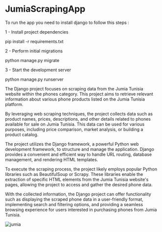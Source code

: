 # JumiaScrapingApp

To run the app you need to install django to follow this steps : 

1 - Install project dependencies 


pip install -r requirements.txt
  
2 - Perform initial migrations


python manage.py migrate
  
3 - Start the development server


python manage.py runserver
  

The Django project focuses on scraping data from the Jumia Tunisia website within the phones category. This project aims to retrieve relevant information about various phone products listed on the Jumia Tunisia platform.


By leveraging web scraping techniques, the project collects data such as product names, prices, descriptions, and other details related to phones available for sale on Jumia Tunisia. This data can be used for various purposes, including price comparison, market analysis, or building a product catalog.

The project utilizes the Django framework, a powerful Python web development framework, to structure and manage the application. Django provides a convenient and efficient way to handle URL routing, database management, and rendering HTML templates.

To execute the scraping process, the project likely employs popular Python libraries such as BeautifulSoup or Scrapy. These libraries enable the extraction of specific HTML elements from the Jumia Tunisia website's pages, allowing the project to access and gather the desired phone data.

With the collected information, the Django project can offer functionality such as displaying the scraped phone data in a user-friendly format, implementing search and filtering options, and providing a seamless browsing experience for users interested in purchasing phones from Jumia Tunisia.
  
  
![jumia](https://github.com/LaithMahdi/JumiaScrapingApp/assets/109853134/337fadb5-834e-4a31-bab9-9677fb85bd10)
